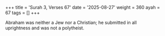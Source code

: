 +++
title = 'Surah 3, Verses 67'
date = '2025-08-27'
weight = 360
ayah = 67
tags = []
+++

Abraham was neither a Jew nor a Christian; he submitted in all uprightness and was not a polytheist.